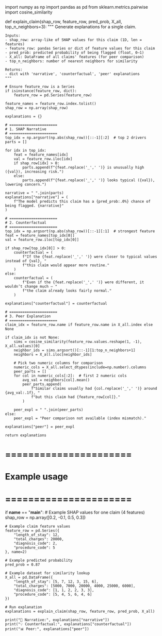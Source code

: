 import numpy as np
import pandas as pd
from sklearn.metrics.pairwise import cosine_similarity

def explain_claim(shap_row, feature_row, pred_prob, X_all, top_n_neighbors=3):
    """
    Generate explanations for a single claim.

    Inputs:
    - shap_row: array-like of SHAP values for this claim (1D, len = features)
    - feature_row: pandas Series or dict of feature values for this claim
    - pred_prob: predicted probability of being flagged (float, 0–1)
    - X_all: DataFrame of all claims' features (for peer comparison)
    - top_n_neighbors: number of nearest neighbors for similarity

    Returns:
    - dict with 'narrative', 'counterfactual', 'peer' explanations
    """
    
    # Ensure feature_row is a Series
    if isinstance(feature_row, dict):
        feature_row = pd.Series(feature_row)
    
    feature_names = feature_row.index.tolist()
    shap_row = np.array(shap_row)

    explanations = {}

    # ======================
    # 1. SHAP Narrative
    # ======================
    top_idx = np.argsort(np.abs(shap_row))[::-1][:2]  # top 2 drivers
    parts = []
    
    for idx in top_idx:
        feat = feature_names[idx]
        val = feature_row.iloc[idx]
        if shap_row[idx] > 0:
            parts.append(f"{feat.replace('_',' ')} is unusually high ({val}), increasing risk.")
        else:
            parts.append(f"{feat.replace('_',' ')} looks typical ({val}), lowering concern.")
    
    narrative = " ".join(parts)
    explanations["narrative"] = (
        f"The model predicts this claim has a {pred_prob:.0%} chance of being flagged. {narrative}"
    )

    # ======================
    # 2. Counterfactual
    # ======================
    top_idx = np.argsort(np.abs(shap_row))[::-1][:1]  # strongest feature
    feat = feature_names[top_idx[0]]
    val = feature_row.iloc[top_idx[0]]
    
    if shap_row[top_idx[0]] > 0:
        counterfactual = (
            f"If the {feat.replace('_',' ')} were closer to typical values instead of {val}, "
            f"this claim would appear more routine."
        )
    else:
        counterfactual = (
            f"Even if the {feat.replace('_',' ')} were different, it wouldn’t change much — "
            f"the claim already looks fairly normal."
        )
    
    explanations["counterfactual"] = counterfactual

    # ======================
    # 3. Peer Explanation
    # ======================
    claim_idx = feature_row.name if feature_row.name in X_all.index else None
    
    if claim_idx is not None:
        sims = cosine_similarity(feature_row.values.reshape(1, -1), X_all.values)[0]
        neighbor_ids = sims.argsort()[::-1][1:top_n_neighbors+1]
        neighbors = X_all.iloc[neighbor_ids]
        
        # Pick two numeric columns for comparison
        numeric_cols = X_all.select_dtypes(include=np.number).columns
        peer_parts = []
        for col in numeric_cols[:2]:  # first 2 numeric cols
            avg_val = neighbors[col].mean()
            peer_parts.append(
                f"Similar claims usually had {col.replace('_',' ')} around {avg_val:.1f}, "
                f"but this claim had {feature_row[col]}."
            )
        
        peer_expl = " ".join(peer_parts)
    else:
        peer_expl = "Peer comparison not available (index mismatch)."
    
    explanations["peer"] = peer_expl

    return explanations


# ======================
# Example usage
# ======================
if __name__ == "__main__":
    # Example SHAP values for one claim (4 features)
    shap_row = np.array([0.2, -0.1, 0.5, 0.3])
    
    # Example claim feature values
    feature_row = pd.Series({
        "length_of_stay": 12,
        "total_charges": 20000,
        "diagnosis_code": 2,
        "procedure_code": 5
    }, name=2)
    
    # Example predicted probability
    pred_prob = 0.87
    
    # Example dataset for similarity lookup
    X_all = pd.DataFrame({
        "length_of_stay": [5, 7, 12, 3, 15, 6],
        "total_charges": [5000, 7000, 20000, 4000, 25000, 6000],
        "diagnosis_code": [1, 1, 2, 2, 3, 3],
        "procedure_code": [5, 4, 5, 6, 4, 6]
    })
    
    # Run explanation
    explanations = explain_claim(shap_row, feature_row, pred_prob, X_all)
    
    print("🔎 Narrative:", explanations["narrative"])
    print("💡 Counterfactual:", explanations["counterfactual"])
    print("📊 Peer:", explanations["peer"])

